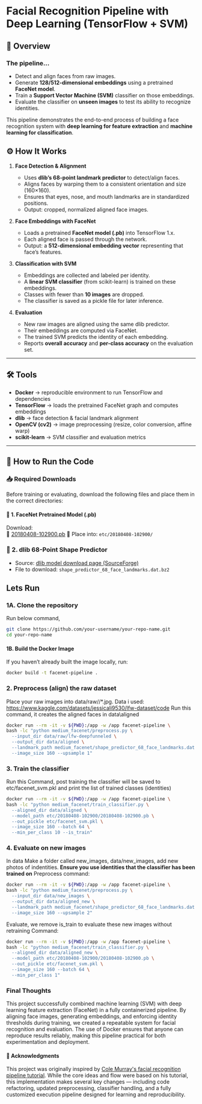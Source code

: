 # Facial Recognition Pipeline with Deep Learning (TensorFlow + SVM)

## 📌 Overview

### The pipeline...
- Detect and align faces from raw images.
- Generate **128/512-dimensional embeddings** using a pretrained **FaceNet model**.
- Train a **Support Vector Machine (SVM)** classifier on those embeddings.
- Evaluate the classifier on **unseen images** to test its ability to recognize identities.

This pipeline demonstrates the end-to-end process of building a face recognition system with **deep learning for feature extraction** and **machine learning for classification**.

## ⚙️ How It Works
1. **Face Detection & Alignment**  
   - Uses **dlib’s 68-point landmark predictor** to detect/align faces.  
   - Aligns faces by warping them to a consistent orientation and size (160×160).  
   - Ensures that eyes, nose, and mouth landmarks are in standardized positions.  
   - Output: cropped, normalized aligned face images.

2. **Face Embeddings with FaceNet**  
   - Loads a pretrained **FaceNet model (.pb)** into TensorFlow 1.x.  
   - Each aligned face is passed through the network.  
   - Output: a **512-dimensional embedding vector** representing that face’s features.

3. **Classification with SVM**  
   - Embeddings are collected and labeled per identity.  
   - A **linear SVM classifier** (from scikit-learn) is trained on these embeddings.  
   - Classes with fewer than **10 images** are dropped.  
   - The classifier is saved as a pickle file for later inference.

4. **Evaluation**  
   - New raw images are aligned using the same dlib predictor.  
   - Their embeddings are computed via FaceNet.  
   - The trained SVM predicts the identity of each embedding.  
   - Reports **overall accuracy** and **per-class accuracy** on the evaluation set.

---

## 🛠️ Tools
- **Docker** → reproducible environment to run TensorFlow and dependencies  
- **TensorFlow** → loads the pretrained FaceNet graph and computes embeddings
- **dlib** → face detection & facial landmark alignment  
- **OpenCV (cv2)** → image preprocessing (resize, color conversion, affine warp)  
- **scikit-learn** → SVM classifier and evaluation metrics
---
## 🚀 How to Run the Code
### 📥 Required Downloads

Before training or evaluating, download the following files and place them in the correct directories:

#### 🔹 1. FaceNet Pretrained Model (.pb)
Download:  
 📎 [20180408-102900.pb](http://dlib.net/files/shape_predictor_68_face_landmarks.dat.bz2)
📁 Place into: `etc/20180408-102900/`



 
### 🔹 2. dlib 68-Point Shape Predictor
- Source: [dlib model download page (SourceForge)](https://sourceforge.net/projects/dclib/files/)
- File to download: `shape_predictor_68_face_landmarks.dat.bz2`
  
## Lets Run
### 1A. Clone the repository
Run below command,
```bash
git clone https://github.com/your-username/your-repo-name.git
cd your-repo-name
```
#### 1B.  Build the Docker Image
If you haven’t already built the image locally, run:
```bash
docker build -t facenet-pipeline .
```
### 2. Preprocess (align) the raw dataset
Place your raw images into data/raw/<PersonName>/*.jpg.
Data i used: https://www.kaggle.com/datasets/jessicali9530/lfw-dataset/code 
Run this command, it creates the aligned faces in data\aligned
```bash
docker run --rm -it -v ${PWD}:/app -w /app facenet-pipeline \
bash -lc "python medium_facenet/preprocess.py \
  --input_dir data/raw/lfw-deepfunneled \
  --output_dir data/aligned \
  --landmark_path medium_facenet/shape_predictor_68_face_landmarks.dat \
  --image_size 160 --upsample 1"
```
### 3. Train the classifier
Run this Command, post training the classifier will be saved to etc/facenet_svm.pkl and print the list of trained classes (identities)
```bash
docker run --rm -it -v ${PWD}:/app -w /app facenet-pipeline \
bash -lc "python medium_facenet/train_classifier.py \
  --aligned_dir data/aligned \
  --model_path etc/20180408-102900/20180408-102900.pb \
  --out_pickle etc/facenet_svm.pkl \
  --image_size 160 --batch 64 \
  --min_per_class 10 --is_train"
```
### 4. Evaluate on new images
In data Make a folder called new_images, data/new_images, add new photos of indentities. **Ensure you use identities that the classifier has been trained on**
Preprocess command:
```bash
docker run --rm -it -v ${PWD}:/app -w /app facenet-pipeline \
bash -lc "python medium_facenet/preprocess.py \
  --input_dir data/new_images \
  --output_dir data/aligned_new \
  --landmark_path medium_facenet/shape_predictor_68_face_landmarks.dat \
  --image_size 160 --upsample 2"
```
Evaluate, we remove is_train to evaluate these new images without retraining
Command:
```bash
docker run --rm -it -v ${PWD}:/app -w /app facenet-pipeline \
bash -lc "python medium_facenet/train_classifier.py \
  --aligned_dir data/aligned_new \
  --model_path etc/20180408-102900/20180408-102900.pb \
  --out_pickle etc/facenet_svm.pkl \
  --image_size 160 --batch 64 \
  --min_per_class 1"
```
### Final Thoughts
This project successfully combined machine learning (SVM) with deep learning feature extraction (FaceNet) in a fully containerized pipeline. By aligning face images, generating embeddings, and enforcing identity thresholds during training, we created a repeatable system for facial recognition and evaluation. The use of Docker ensures that anyone can reproduce results reliably, making this pipeline practical for both experimentation and deployment.
#### 🙏 Acknowledgments
This project was originally inspired by [Cole Murray's facial recognition pipeline tutorial](https://hackernoon.com/building-a-facial-recognition-pipeline-with-deep-learning-in-tensorflow-66e7645015b8). While the core ideas and flow were based on his tutorial, this implementation makes several key changes — including code refactoring, updated preprocessing, classifier handling, and a fully customized execution pipeline designed for learning and reproducibility.


